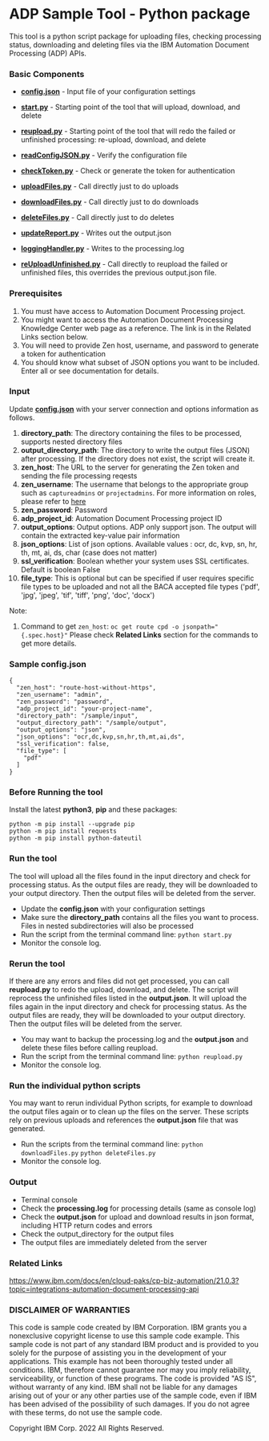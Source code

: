 # ADP Sample Tool - Python package

This tool is a python script package for uploading files, checking processing status, downloading and deleting files via the IBM Automation Document Processing (ADP) APIs.

### Basic Components

+ [**config.json**](config.json) - Input file of your configuration settings
+ [**start.py**](start.py) - Starting point of the tool that will upload, download, and delete
+ [**reupload.py**](reupload.py) - Starting point of the tool that will redo the failed or unfinished processing: re-upload, download, and delete

+ [**readConfigJSON.py**](readConfigJSON.py) - Verify the configuration file
+ [**checkToken.py**](checkToken.py) - Check or generate the token for authentication
+ [**uploadFiles.py**](uploadFiles.py) - Call directly just to do uploads
+ [**downloadFiles.py**](downloadFiles.py) - Call directly just to do downloads
+ [**deleteFiles.py**](deleteFiles.py) - Call directly just to do deletes
+ [**updateReport.py**](updateReport.py) - Writes out the output.json
+ [**loggingHandler.py**](loggingHandler.py) - Writes to the processing.log
+ [**reUploadUnfinished.py**](reUploadUnfinished.py) -  Call directly to reupload the failed or unfinished files, this overrides the previous output.json file.


### Prerequisites
1. You must have access to Automation Document Processing project.
2. You might want to access the Automation Document Processing Knowledge Center web page as a reference. The link is in the Related Links section below.
3. You will need to provide Zen host, username, and password  to generate a token for authentication
4. You should know what subset of JSON options you want to be included. Enter all or see documentation for details.

### Input

Update [**config.json**](config.json) with your server connection and options information as follows.

1. **directory_path**: The directory containing the files to be processed, supports nested directory files
2. **output_directory_path**: The directory to write the output files (JSON) after processing. If the directory does not exist, the script will create it.
3. **zen_host**: The URL to the server for generating the Zen token and sending the file processing reqests
4. **zen_username**: The username that belongs  to the appropriate group such as `captureadmins` or `projectadmins`. For more information on roles, please refer to [here](https://www.ibm.com/docs/en/SSYHZ8_21.0.3/com.ibm.dba.dp/topics/con_deploy_permission.html)
5. **zen_password**: Password
9. **adp_project_id**: Automation Document Processing project ID
10. **output_options**: Output options. ADP only support json. The output will contain the extracted key-value pair information
11. **json_options**: List of json options. Available values : ocr, dc, kvp, sn, hr, th, mt, ai, ds, char (case does not matter)
12. **ssl_verification**: Boolean whether your system uses SSL certificates. Default is boolean False
13. **file_type**: This is optional but can be specified if user requires specific file types to be uploaded and not all the BACA accepted file types ('pdf', 'jpg', 'jpeg', 'tif', 'tiff', 'png', 'doc', 'docx')

Note: 
1. Command to get `zen_host`:
`oc get route cpd -o jsonpath="{.spec.host}"`
Please check **Related Links** section for the commands to get more details.

### Sample config.json
```
{
  "zen_host": "route-host-without-https",
  "zen_username": "admin",
  "zen_password": "password",
  "adp_project_id": "your-project-name",
  "directory_path": "/sample/input",
  "output_directory_path": "/sample/output",
  "output_options": "json",
  "json_options": "ocr,dc,kvp,sn,hr,th,mt,ai,ds",
  "ssl_verification": false,
  "file_type": [
    "pdf"
  ]
}
```


### Before Running the tool

Install the latest **python3**, **pip** and these packages:

    python -m pip install --upgrade pip
    python -m pip install requests
    python -m pip install python-dateutil

### Run the tool
The tool will upload all the files found in the input directory and check for processing status. As the output files are ready, they will be downloaded to your output directory. Then the output files will be deleted from the server.

+ Update the **config.json** with your configuration settings
+ Make sure the **directory_path** contains all the files you want to process. Files in nested subdirectories will also be processed
+ Run the script from the terminal command line:
      `python start.py`
+ Monitor the console log.

### Rerun the tool
If there are any errors and files did not get processed, you can call **reupload.py** to redo the upload, download, and delete.
The script will reprocess the unfinished files listed in the **output.json**. It will upload the files again
in the input directory and check for processing status. As the output files are ready, they will be downloaded to
your output directory. Then the output files will be deleted from the server.

+ You may want to backup the processing.log and the **output.json** and delete these files before calling reupload.
+ Run the script from the terminal command line:
      `python reupload.py`
+ Monitor the console log.

### Run the individual python scripts
You may want to rerun individual Python scripts, for example to download the output files again or to clean up the files on the
server. These scripts rely on previous uploads and references the **output.json** file that was generated.
+ Run the scripts from the terminal command line:
      `python downloadFiles.py`
      `python deleteFiles.py`
+ Monitor the console log.

### Output
+ Terminal console
+ Check the **processing.log** for processing details (same as console log)
+ Check the **output.json** for upload and download results in json format, including HTTP return codes and errors
+ Check the output_directory for the output files
+ The output files are immediately deleted from the server


### Related Links
https://www.ibm.com/docs/en/cloud-paks/cp-biz-automation/21.0.3?topic=integrations-automation-document-processing-api


### DISCLAIMER OF WARRANTIES
 This code is sample code created by IBM Corporation. IBM grants you a
 nonexclusive copyright license to use this sample code example. This
 sample code is not part of any standard IBM product and is provided to you
 solely for the purpose of assisting you in the development of your
 applications. This example has not been thoroughly tested under all
 conditions. IBM, therefore cannot guarantee nor may you imply reliability,
 serviceability, or function of these programs. The code is provided "AS IS",
 without warranty of any kind. IBM shall not be liable for any damages
 arising out of your or any other parties use of the sample code, even if IBM
 has been advised of the possibility of such damages. If you do not agree with
 these terms, do not use the sample code.

 Copyright IBM Corp. 2022 All Rights Reserved.
